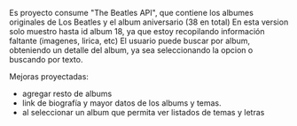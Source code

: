 Es proyecto consume "The Beatles API", que contiene los albumes originales de Los Beatles y el album aniversario (38 en total)
En esta version solo muestro hasta id album 18, ya que estoy recopilando información faltante (imagenes, lirica, etc) 
El usuario puede buscar por album, obteniendo un detalle del album, ya sea seleccionando la opcion o buscando por texto.


Mejoras proyectadas:
- agregar resto de albums
- link de biografía y mayor datos de los albums y temas.
- al seleccionar un album que permita ver listados de temas y letras



